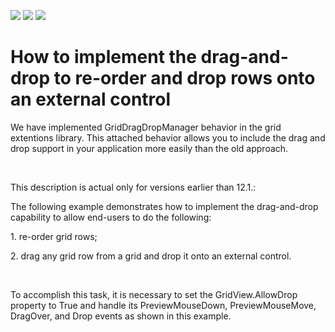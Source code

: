 <!-- default badges list -->
![](https://img.shields.io/endpoint?url=https://codecentral.devexpress.com/api/v1/VersionRange/128651510/22.2.2%2B)
[![](https://img.shields.io/badge/Open_in_DevExpress_Support_Center-FF7200?style=flat-square&logo=DevExpress&logoColor=white)](https://supportcenter.devexpress.com/ticket/details/E1194)
[![](https://img.shields.io/badge/📖_How_to_use_DevExpress_Examples-e9f6fc?style=flat-square)](https://docs.devexpress.com/GeneralInformation/403183)
<!-- default badges end -->
# How to implement the drag-and-drop to re-order and drop rows onto an external control


<p>We have implemented GridDragDropManager behavior in the grid extentions library. This attached behavior allows you to include the drag and drop support in your application more easily than the old approach.</p><br />
<p>This description is actual only for versions earlier than 12.1.:</p><p>The following example demonstrates how to implement the drag-and-drop capability to allow end-users to do the following:</p><p>1. re-order grid rows;</p><p>2. drag any grid row from a grid and drop it onto an external control.</p><br />
<p>To accomplish this task, it is necessary to set the GridView.AllowDrop property to True and handle its PreviewMouseDown, PreviewMouseMove, DragOver, and Drop events as shown in this example.</p>

<br/>


